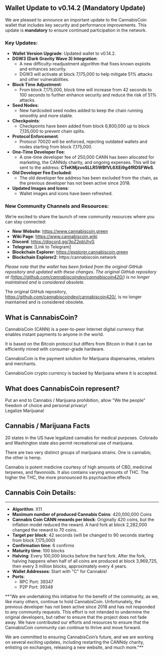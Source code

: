 ## Wallet Update to v0.14.2 (Mandatory Update)

We are pleased to announce an important update to the CannabisCoin wallet that includes key security and performance improvements. This update is **mandatory** to ensure continued participation in the network.

### Key Updates:
- **Wallet Version Upgrade**: Updated wallet to v0.14.2.
- **DGW3 (Dark Gravity Wave 3) Integration**: 
  - A new difficulty-readjustment algorithm that fixes known exploits and enhances security.
  - DGW3 will activate at block 7,175,000 to help mitigate 51% attacks and other vulnerabilities.
- **Block Time Adjustment**: 
  - From block 7,175,000, block time will increase from 42 seconds to 100 seconds to further enhance security and reduce the risk of 51% attacks.
- **Seed Nodes**: 
  - New hardcoded seed nodes added to keep the chain running smoothly and more stable.
- **Checkpoints**: 
  - Checkpoints have been added from block 6,800,000 up to block 7,135,000 to prevent chain splits.
- **Protocol Enforcement**: 
  - Protocol 70020 will be enforced, rejecting outdated wallets and nodes starting from block 7,175,000.
- **One-Time Developer Fee**: 
  - A one-time developer fee of 250,000 CANN has been allocated for marketing, the CANNdy charity, and ongoing expenses. This will be sent to the address: **CTeKMjzvoSLLR5WBfVL6XEi9g4fRDSFWeS**.
- **Old Developer Fee Excluded**: 
  - The old developer fee address has been excluded from the chain, as the previous developer has not been active since 2018.
- **Updated Images and Icons**: 
  - Wallet images and icons have been refreshed.

### New Community Channels and Resources:
We’re excited to share the launch of new community resources where you can stay connected:

- **New Website**: https://www.cannabiscoin.green
- **Wiki Page**: https://www.cannabiscoin.wiki
- **Discord**: https://discord.gg/3pZ2pbUtyG
- **Telegram**: [Link to Telegram]
- **Blockchain Explorer**: https://explorer.cannabiscoin.green
- **Blockchain Explorer2**: https:/cannabiscoin.network

*Please note that the wallet has been forked from the original GitHub repository and updated with these changes. The original GitHub repository at (https://github.com/cannabiscoindev/cannabiscoin420/) is no longer maintained and is considered obsolete.*
 
The original GitHub repository, https://github.com/cannabiscoindev/cannabiscoin420/, is no longer maintained and is considered obsolete.


What is CannabisCoin?
-------------------------------------------

CannabisCoin (CANN) is a peer-to-peer Internet digital currency that enables instant payments to anyone in the world.

It is based on the Bitcoin protocol but differs from Bitcoin in that it can be efficiently mined with consumer-grade hardware.

CannabisCoin is the payment solution for Marijuana dispensaries, retailers and merchants.

CannabisCoin crypto currency is backed by Marijuana where it is accepted.

What does CannabisCoin represent?
----------------------------------

Put an end to Cannabis / Marijuana prohibition, allow "We the people" freedom of choice and personal privacy!  
Legalize Marijuana!

Cannabis / Marijuana Facts
--------------------------
20 states in the US have legalized cannabis for medical purposes. Colorado and Washington state also permit recreational use of marijuana.

There are two very distinct groups of marijuana strains. One is cannabis; the other is hemp.

Cannabis is potent medicine courtesy of high amounts of CBD, medicinal terpenes, and flavonoids. It also contains varying amounts of THC. The higher the THC, the more pronounced its psychoactive effects

## Cannabis Coin Details:
----------------------
- **Algorithm**: X11  
- **Maximum number of produced Cannabis Coins**: 420,000,000 Coins  
- **Cannabis Coin CANN rewards per block**: Originally 420 coins, but the inflation model reduced the reward. A hard fork at block 2,282,000 changed the reward to 70 coins.  
- **Target per block**: 42 seconds (will be changed to 90 seconds starting from block 7,175,000)  
- **Confirmation time**: 6 confirms  
- **Maturity time**: 100 blocks  
- **Halving**: Every 100,000 blocks before the hard fork. After the fork, halving happens when half of all coins are produced at block 3,969,725, then every 3 million blocks, approximately every 4 years.  
- **Wallet Addresses**: Start with "C" for Cannabis!  
- **Ports**:  
  - RPC Port: 39347  
  - P2P Port: 39348  


**"We are undertaking this initiative for the benefit of the community, as we, like many others, continue to hold CannabisCoin. Unfortunately, the previous developer has not been active since 2018 and has not responded to any community requests. This effort is not intended to undermine the original developers, but rather to ensure that the project does not fade away. We have contributed our efforts and resources to ensure that the CannabisCoin community can continue to thrive and move forward.

We are committed to ensuring CannabisCoin’s future, and we are working on several exciting updates, including restarting the CANNdy charity, enlisting on exchanges, releasing a new website, and much more."**
